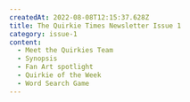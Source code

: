 ```yaml
---
createdAt: 2022-08-08T12:15:37.628Z
title: The Quirkie Times Newsletter Issue 1
category: issue-1
content:
  - Meet the Quirkies Team
  - Synopsis
  - Fan Art spotlight
  - Quirkie of the Week
  - Word Search Game
---
```

